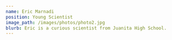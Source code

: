 ```yaml
---
name: Eric Marnadi
position: Young Scientist
image_path: /images/photos/photo2.jpg
blurb: Eric is a curious scientist from Juanita High School.
---
```

